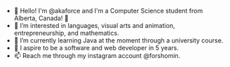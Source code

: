 - 👋 Hello! I'm @akaforce and I'm a Computer Science student from Alberta, Canada! 🍁
- 👀 I’m interested in languages, visual arts and animation, entrepreneurship, and mathematics.
- 🌱 I’m currently learning Java at the moment through a university course.
- 💞️ I aspire to be a software and web developer in 5 years.
- 📫 Reach me through my instagram account @forshomin.
